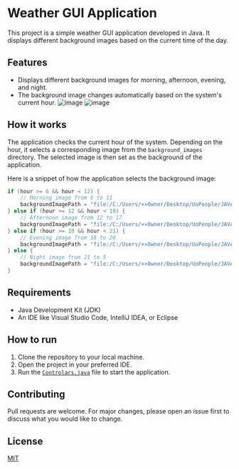 # Weather GUI Application

This project is a simple weather GUI application developed in Java. It displays different background images based on the current time of the day.

## Features

- Displays different background images for morning, afternoon, evening, and night.
- The background image changes automatically based on the system's current hour.
![image](https://github.com/Moh2001-abd/WeatherApp/assets/128303383/ff9abfe2-bd66-4979-b7b9-006adbe2796d)
![image](https://github.com/Moh2001-abd/WeatherApp/assets/128303383/24e6790d-5464-473e-8491-b29e66bc1330)

## How it works

The application checks the current hour of the system. Depending on the hour, it selects a corresponding image from the `background_images` directory. The selected image is then set as the background of the application.

Here is a snippet of how the application selects the background image:

```java
if (hour >= 6 && hour < 12) {
    // Morning image from 6 to 11
    backgroundImagePath = "file:/C:/Users/××Owner/Desktop/UoPeople/JAVA/Projects/WeatherGUIApp/src/background_images/morning.png";
} else if (hour >= 12 && hour < 18) {
    // Afternoon image from 12 to 17
    backgroundImagePath = "file:/C:/Users/××Owner/Desktop/UoPeople/JAVA/Projects/WeatherGUIApp/src/background_images/afternoon.png";
} else if (hour >= 18 && hour < 21) {
    // Evening image from 18 to 20
    backgroundImagePath = "file:/C:/Users/××Owner/Desktop/UoPeople/JAVA/Projects/WeatherGUIApp/src/background_images/evening.png";
} else {
    // Night image from 21 to 5
    backgroundImagePath = "file:/C:/Users/××Owner/Desktop/UoPeople/JAVA/Projects/WeatherGUIApp/src/background_images/night.png";
}
```

## Requirements

- Java Development Kit (JDK)
- An IDE like Visual Studio Code, IntelliJ IDEA, or Eclipse

## How to run

1. Clone the repository to your local machine.
2. Open the project in your preferred IDE.
3. Run the [``Controlars.java``](command:_github.copilot.openRelativePath?%5B%7B%22scheme%22%3A%22file%22%2C%22authority%22%3A%22%22%2C%22path%22%3A%22%2Fc%3A%2FUsers%2F%C3%97%C3%97Owner%2FDesktop%2FUoPeople%2FJAVA%2FProjects%2FWeatherGUIApp%2Fsrc%2FControlars.java%22%2C%22query%22%3A%22%22%2C%22fragment%22%3A%22%22%7D%5D "c:\Users\××Owner\Desktop\UoPeople\JAVA\Projects\WeatherGUIApp\src\Controlars.java") file to start the application.

## Contributing

Pull requests are welcome. For major changes, please open an issue first to discuss what you would like to change.

## License

[MIT](https://choosealicense.com/licenses/mit/)
